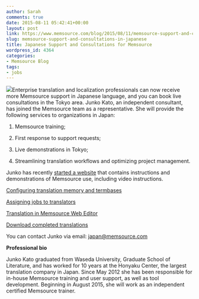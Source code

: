 ```yaml
---
author: Sarah
comments: true
date: 2015-08-11 05:42:41+00:00
layout: post
link: https://www.memsource.com/blog/2015/08/11/memsource-support-and-consultations-in-japanese/
slug: memsource-support-and-consultations-in-japanese
title: Japanese Support and Consultations for Memsource
wordpress_id: 4364
categories:
- Memsource Blog
tags:
- jobs
---
```


![](/wp-content/uploads/2015/08/Junko-Kato-larger-size.png)Enterprise translation and localization professionals can now receive more Memsource support in Japanese language, and you can book live consultations in the Tokyo area.
Junko Kato, an independent consultant, has joined the Memsource team as a representative.<!-- more --> She will provide the following services to organizations in Japan:



	
  1. Memsource training;

	
  2. First response to support requests;

	
  3. Live demonstrations in Tokyo;

	
  4. Streamlining translation workflows and optimizing project management.





Junko has recently [started a website](http://createmore.jpn.org/memsource/) that contains instructions and demonstrations of Memsource use, including video instructions.





[Configuring translation memory and termbases](http://createmore.jpn.org/memsource/webinar/webinar2/)




[Assigning jobs to translators](http://createmore.jpn.org/memsource/webinar/webinar3/)




[Translation in Memsource Web Editor](http://createmore.jpn.org/memsource/webinar/webinar4/)




[Download completed translations](http://createmore.jpn.org/memsource/webinar/webinar5/)





You can contact Junko via email: japan@memsource.com





**Professional bio**




Junko Kato graduated from Waseda University, Graduate School of Literature, and has worked for 10 years at the Honyaku Center, the largest translation company in Japan. Since May 2012 she has been responsible for in-house Memsource training and user support, as well as tool development. Beginning in August 2015, she will work as an independent certified Memsource trainer.
